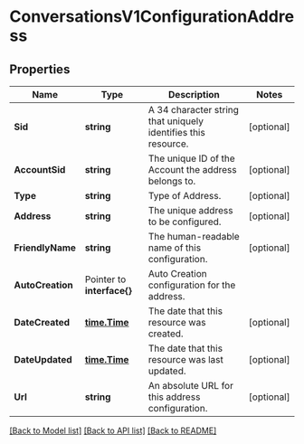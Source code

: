 # ConversationsV1ConfigurationAddress

## Properties

Name | Type | Description | Notes
------------ | ------------- | ------------- | -------------
**Sid** | **string** | A 34 character string that uniquely identifies this resource. |[optional] 
**AccountSid** | **string** | The unique ID of the Account the address belongs to. |[optional] 
**Type** | **string** | Type of Address. |[optional] 
**Address** | **string** | The unique address to be configured. |[optional] 
**FriendlyName** | **string** | The human-readable name of this configuration. |[optional] 
**AutoCreation** | Pointer to **interface{}** | Auto Creation configuration for the address. |
**DateCreated** | [**time.Time**](time.Time.md) | The date that this resource was created. |[optional] 
**DateUpdated** | [**time.Time**](time.Time.md) | The date that this resource was last updated. |[optional] 
**Url** | **string** | An absolute URL for this address configuration. |[optional] 

[[Back to Model list]](../README.md#documentation-for-models) [[Back to API list]](../README.md#documentation-for-api-endpoints) [[Back to README]](../README.md)


